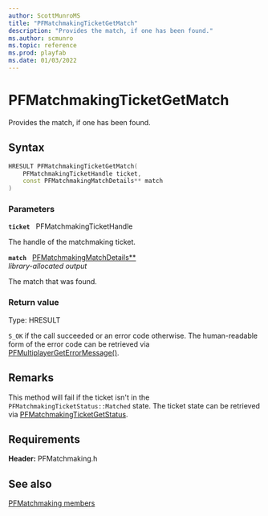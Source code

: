 ```yaml
---
author: ScottMunroMS
title: "PFMatchmakingTicketGetMatch"
description: "Provides the match, if one has been found."
ms.author: scmunro
ms.topic: reference
ms.prod: playfab
ms.date: 01/03/2022
---
```


# PFMatchmakingTicketGetMatch  

Provides the match, if one has been found.  

## Syntax  
  
```cpp
HRESULT PFMatchmakingTicketGetMatch(  
    PFMatchmakingTicketHandle ticket,  
    const PFMatchmakingMatchDetails** match  
)  
```  
  
### Parameters  
  
**`ticket`** &nbsp; PFMatchmakingTicketHandle  
  
The handle of the matchmaking ticket.  
  
**`match`** &nbsp; [PFMatchmakingMatchDetails**](../structs/pfmatchmakingmatchdetails.md)  
*library-allocated output*  
  
The match that was found.  
  
  
### Return value
Type: HRESULT
  
```S_OK``` if the call succeeded or an error code otherwise. The human-readable form of the error code can be retrieved via [PFMultiplayerGetErrorMessage()](../../pfmultiplayer/functions/pfmultiplayergeterrormessage.md).
  
## Remarks  
  
This method will fail if the ticket isn't in the ```PFMatchmakingTicketStatus::Matched``` state. The ticket state can be retrieved via [PFMatchmakingTicketGetStatus](pfmatchmakingticketgetstatus.md).
  
## Requirements  
  
**Header:** PFMatchmaking.h
  
## See also  
[PFMatchmaking members](../pfmatchmaking_members.md)  

  
  
